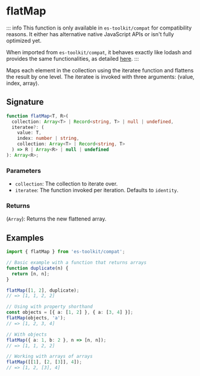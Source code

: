 # flatMap

::: info
This function is only available in `es-toolkit/compat` for compatibility reasons. It either has alternative native JavaScript APIs or isn't fully optimized yet.

When imported from `es-toolkit/compat`, it behaves exactly like lodash and provides the same functionalities, as detailed [here](../../../compatibility.md).
:::

Maps each element in the collection using the iteratee function and flattens the result by one level. The iteratee is invoked with three arguments: (value, index, array).

## Signature

```typescript
function flatMap<T, R>(
  collection: Array<T> | Record<string, T> | null | undefined,
  iteratee?: (
    value: T,
    index: number | string,
    collection: Array<T> | Record<string, T>
  ) => R | Array<R> | null | undefined
): Array<R>;
```

### Parameters

- `collection`: The collection to iterate over.
- `iteratee`: The function invoked per iteration. Defaults to `identity`.

### Returns

(`Array`): Returns the new flattened array.

## Examples

```typescript
import { flatMap } from 'es-toolkit/compat';

// Basic example with a function that returns arrays
function duplicate(n) {
  return [n, n];
}

flatMap([1, 2], duplicate);
// => [1, 1, 2, 2]

// Using with property shorthand
const objects = [{ a: [1, 2] }, { a: [3, 4] }];
flatMap(objects, 'a');
// => [1, 2, 3, 4]

// With objects
flatMap({ a: 1, b: 2 }, n => [n, n]);
// => [1, 1, 2, 2]

// Working with arrays of arrays
flatMap([[1], [2, [3]], 4]);
// => [1, 2, [3], 4]
```
